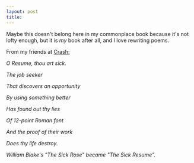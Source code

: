 ```yaml
---
layout: post
title:
---
```


Maybe this doesn't belong here in my commonplace book because it's not lofty enough, but it is *my* book after all, and I love rewriting poems.

From my friends at [Crash:](https://twitter.com/CareerCrash/status/1111044496597372928)

*O Resume, thou art sick.*

*The job seeker*

*That discovers an opportunity*

*By using something better*

*Has found out thy lies*

*Of 12-point Roman font*

*And the proof of their work*

*Does thy life destroy.*

<cite>William Blake's "The Sick Rose" became "The Sick Resume".</cite>
